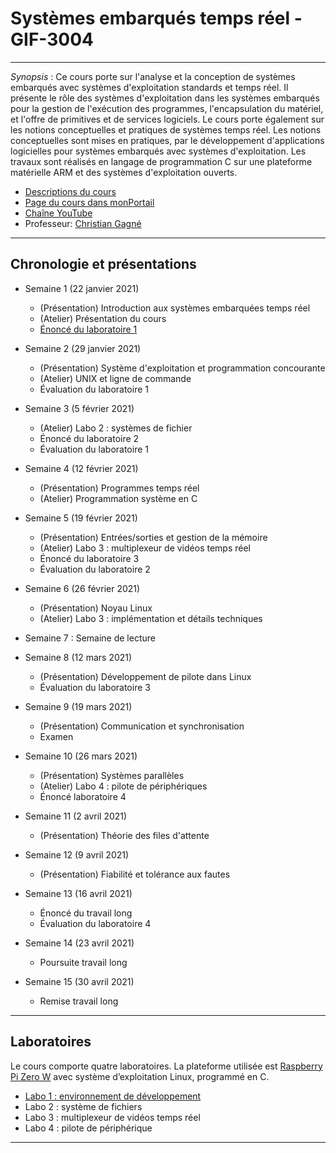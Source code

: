 # Systèmes embarqués temps réel - GIF-3004 #

---

*Synopsis* : Ce cours porte sur l'analyse et la conception de systèmes embarqués avec systèmes d'exploitation standards et temps réel. Il présente le rôle des systèmes d'exploitation dans les systèmes embarqués pour la gestion de l'exécution des programmes, l'encapsulation du matériel, et l'offre de primitives et de services logiciels. Le cours porte également sur les notions conceptuelles et pratiques de systèmes temps réel. Les notions conceptuelles sont mises en pratiques, par le développement d'applications logicielles pour systèmes embarqués avec systèmes d'exploitation. Les travaux sont réalisés en langage de programmation C sur une plateforme matérielle ARM et des systèmes d'exploitation ouverts. 

* [Descriptions du cours](https://www.ulaval.ca/les-etudes/cours/repertoire/detailsCours/gif-3004-systemes-embarques-temps-reel.html)
* [Page du cours dans monPortail](https://sitescours.monportail.ulaval.ca/ena/site/accueil?idSite=126640)
* [Chaîne YouTube](https://www.youtube.com/channel/UC-pnx4aAkboqS1CDlGLOaWg)
* Professeur: [Christian Gagné](http://vision.gel.ulaval.ca/~cgagne)

---

## Chronologie et présentations ##

* Semaine 1 (22 janvier 2021)
  * (Présentation) Introduction aux systèmes embarquées temps réel
  * (Atelier) Présentation du cours
  * [Énoncé du laboratoire 1](https://setr-ulaval.github.io/labo1-h21/)

* Semaine 2 (29 janvier 2021)
  * (Présentation) Système d'exploitation et programmation concourante
  * (Atelier) UNIX et ligne de commande
  * Évaluation du laboratoire 1

* Semaine 3 (5 février 2021)
  * (Atelier) Labo 2 : systèmes de fichier
  * Énoncé du laboratoire 2
  * Évaluation du laboratoire 1

* Semaine 4 (12 février 2021)
  * (Présentation) Programmes temps réel
  * (Atelier) Programmation système en C

* Semaine 5 (19 février 2021)
  * (Présentation) Entrées/sorties et gestion de la mémoire
  * (Atelier) Labo 3 : multiplexeur de vidéos temps réel
  * Énoncé du laboratoire 3
  * Évaluation du laboratoire 2

* Semaine 6 (26 février 2021)
  * (Présentation) Noyau Linux
  * (Atelier) Labo 3 : implémentation et détails techniques

* Semaine 7 : Semaine de lecture

* Semaine 8 (12 mars 2021)
  * (Présentation) Développement de pilote dans Linux
  * Évaluation du laboratoire 3

* Semaine 9 (19 mars 2021)
  * (Présentation) Communication et synchronisation
  * Examen

* Semaine 10 (26 mars 2021)
  * (Présentation) Systèmes parallèles
  * (Atelier) Labo 4 : pilote de périphériques
  * Énoncé laboratoire 4

* Semaine 11 (2 avril 2021)
  * (Présentation) Théorie des files d'attente

* Semaine 12 (9 avril 2021)
  * (Présentation) Fiabilité et tolérance aux fautes

* Semaine 13 (16 avril 2021)
  * Énoncé du travail long
  * Évaluation du laboratoire 4

* Semaine 14 (23 avril 2021)
  * Poursuite travail long

* Semaine 15 (30 avril 2021)
  * Remise travail long

---

## Laboratoires ##

Le cours comporte quatre laboratoires. La plateforme utilisée est [Raspberry Pi Zero W](https://www.raspberrypi.org/products/raspberry-pi-zero-w/) avec système d’exploitation Linux, programmé en C.

* [Labo 1 : environnement de développement](https://setr-ulaval.github.io/labo1-h21/)
* Labo 2 : système de fichiers
* Labo 3 : multiplexeur de vidéos temps réel
* Labo 4 : pilote de périphérique

---

[doc]: https://setr-ulaval.github.io/img/icon-doc.png
[slides]: https://setr-ulaval.github.io/img/icon-slides.png
[video]: https://setr-ulaval.github.io/img/icon-video.png
